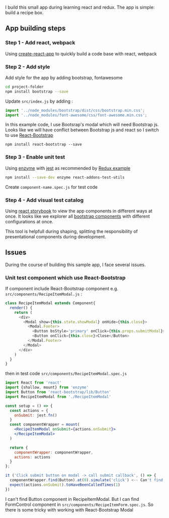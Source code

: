 I build this small app during learning react and redux. The app is simple: build a recipe box.

## App building steps

### Step 1 - Add react, webpack
Using [create-react-app](https://github.com/facebookincubator/create-react-app) to quickly build a code base with react, webpack

### Step 2 - Add style
Add style for the app by adding bootstrap, fontawesome
```sh
cd project-folder
npm install bootstrap --save
```

Update `src/index.js` by adding :
```js
import '../node_modules/bootstrap/dist/css/bootstrap.min.css';
import '../node_modules/font-awesome/css/font-awesome.min.css';
```

In this example code, I use Bootsrap's modal which will need Bootstrap js. Looks like we will have conflict between Bootstrap js and react so I switch to use [React-Bootstrap](react-bootstrap.github.io)
```
npm install react-bootstrap --save
```

### Step 3 - Enable unit test
Using [enzyme](http://airbnb.io/enzyme/) with [jest](https://facebook.github.io/jest) as recommended by [Redux example](https://github.com/reactjs/redux/tree/master/examples)

```sh
npm install --save-dev enzyme react-addons-test-utils
```

Create `component-name.spec.js` for test code

### Step 4 - Add visual test catalog
Using [react storybook](https://github.com/kadirahq/react-storybook) to view the app components in different ways at once. It looks like we explorer all [bootstrap components](http://getbootstrap.com/components/) with different configurations at once.

This tool is helpfull during shaping, splitting the responsibility of presentational components during development. 

## Issues 
During the course of building this sample app, I face several issues.

### Unit test component which use React-Bootstrap
If component include React-Bootstrap component e.g. `src/components/RecipeItemModal.js` :
```js
class RecipeItemModal extends Component{
  render() {
    return (
      <div>
        <Modal show={this.state.showModal} onHide={this.close}>
          <Modal.Footer>
            <Button bsStyle='primary' onClick={this.props.submitModal}>Save</Button>
            <Button onClick={this.close}>Close</Button>
          </Modal.Footer>
        </Modal>  
      </div>      
    )
  }
}
```

then in test code `src/components/RecipeItemModal.spec.js`
```jsx
import React from 'react'
import {shallow, mount} from 'enzyme'
import Button from 'react-bootstrap/lib/Button'
import RecipeItemModal from './RecipeItemModal'

const setup = () => {
  const actions = {
    onSubmit: jest.fn()
  }
  const componentWrapper = mount(
    <RecipeItemModal onSubmit={actions.onSubmit}>
    </RecipeItemModal>
  )

  return {
    componentWrapper: componentWrapper,
    actions: actions
  }
};

it ('Click submit button on modal -> call submit callback', () => {
  componentWrapper.find(Button).at(0).simulate('click') <-- Can't find Button
  expect(actions.onSubmit).toHaveBeenCalledTimes(1)
})
```
I can't find Button component in RecipeItemModal. But I can find FormControl component in `src/components/RecipeItemForm.spec.js`. So there is some tricky with working with React-Bootstrap Modal